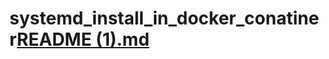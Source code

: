 # systemd_install_in_docker_conatiner[README (1).md](https://github.com/akhilesh-patel/systemd_install_in_docker_conatiner/files/7698216/README.1.md)
